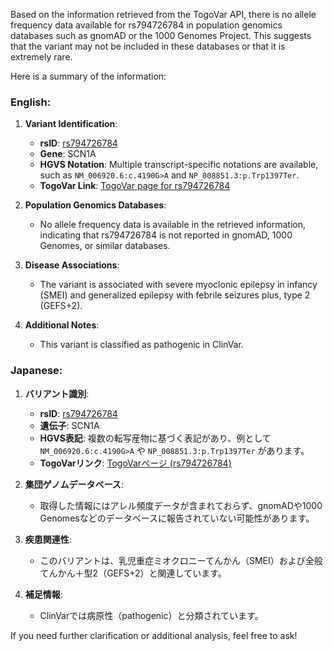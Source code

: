 Based on the information retrieved from the TogoVar API, there is no allele frequency data available for rs794726784 in population genomics databases such as gnomAD or the 1000 Genomes Project. This suggests that the variant may not be included in these databases or that it is extremely rare.

Here is a summary of the information:

### English:
1. **Variant Identification**:
   - **rsID**: [rs794726784](https://identifiers.org/dbsnp/rs794726784)
   - **Gene**: SCN1A
   - **HGVS Notation**: Multiple transcript-specific notations are available, such as `NM_006920.6:c.4190G>A` and `NP_008851.3:p.Trp1397Ter`.
   - **TogoVar Link**: [TogoVar page for rs794726784](https://togovar.org/variant/tgv417503298)

2. **Population Genomics Databases**:
   - No allele frequency data is available in the retrieved information, indicating that rs794726784 is not reported in gnomAD, 1000 Genomes, or similar databases.

3. **Disease Associations**:
   - The variant is associated with severe myoclonic epilepsy in infancy (SMEI) and generalized epilepsy with febrile seizures plus, type 2 (GEFS+2).

4. **Additional Notes**:
   - This variant is classified as pathogenic in ClinVar.

### Japanese:
1. **バリアント識別**:
   - **rsID**: [rs794726784](https://identifiers.org/dbsnp/rs794726784)
   - **遺伝子**: SCN1A
   - **HGVS表記**: 複数の転写産物に基づく表記があり、例として `NM_006920.6:c.4190G>A` や `NP_008851.3:p.Trp1397Ter` があります。
   - **TogoVarリンク**: [TogoVarページ (rs794726784)](https://togovar.org/variant/tgv417503298)

2. **集団ゲノムデータベース**:
   - 取得した情報にはアレル頻度データが含まれておらず、gnomADや1000 Genomesなどのデータベースに報告されていない可能性があります。

3. **疾患関連性**:
   - このバリアントは、乳児重症ミオクロニーてんかん（SMEI）および全般てんかん＋型2（GEFS+2）と関連しています。

4. **補足情報**:
   - ClinVarでは病原性（pathogenic）と分類されています。

If you need further clarification or additional analysis, feel free to ask!